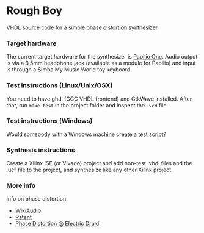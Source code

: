 # Rough Boy
VHDL source code for a simple phase distortion synthesizer

### Target hardware
The current target hardware for the synthesizer is [Papilio One](http://papilio.cc/).
Audio output is via a 3,5mm headphone jack (available as a module for Papilio) and
input is through a Simba My Music World toy keyboard.

### Test instructions (Linux/Unix/OSX)
You need to have ghdl (GCC VHDL frontend) and GtkWave installed. After that,
run `make test` in the project folder and inspect the `.vcd` file.

### Test instructions (Windows)
Would somebody with a Windows machine create a test script?

### Synthesis instructions
Create a Xilinx ISE (or Vivado) project and add non-test .vhdl files and the .ucf file
to the project, and synthesize like any other Xilinx project.

### More info
Info on phase distortion:

 * [WikiAudio](http://en.wikiaudio.org/Phase_distortion_synthesis)
 * [Patent](http://pdfpiw.uspto.gov/.piw?docid=04658691&PageNum=1&IDKey=EB1A4353946E&HomeUrl=http://patft.uspto.gov/netacgi/nph-Parser?Sect1=PTO1%2526Sect2=HITOFF%2526d=PALL%2526p=1%2526u=%25252Fnetahtml%25252FPTO%25252Fsrchnum.htm%2526r=1%2526f=G%2526l=50%2526s1=4658691.PN.%2526OS=PN/4658691%2526RS=PN/4658691)
 * [Phase Distortion @ Electric Druid](http://electricdruid.net/phase-distortion-synthesis/)

